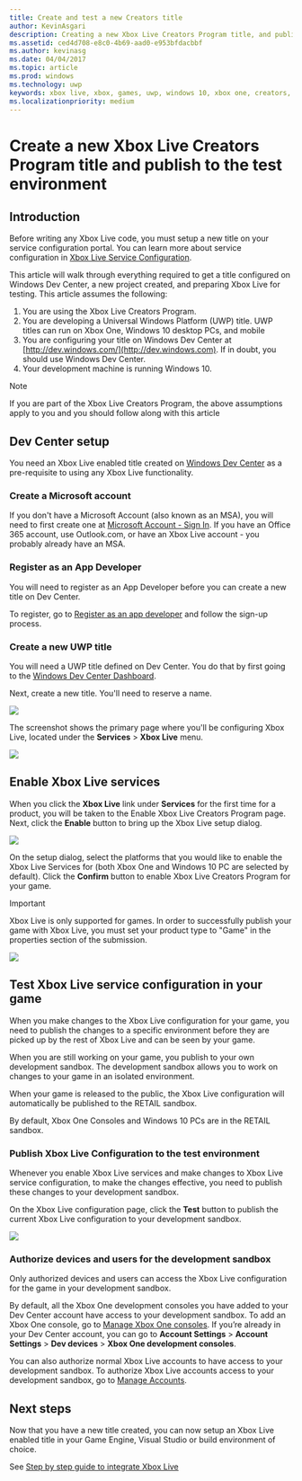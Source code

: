 ```yaml
---
title: Create and test a new Creators title
author: KevinAsgari
description: Creating a new Xbox Live Creators Program title, and publishing it to the test environment.
ms.assetid: ced4d708-e8c0-4b69-aad0-e953bfdacbbf
ms.author: kevinasg
ms.date: 04/04/2017
ms.topic: article
ms.prod: windows
ms.technology: uwp
keywords: xbox live, xbox, games, uwp, windows 10, xbox one, creators, test
ms.localizationpriority: medium
---
```


# Create a new Xbox Live Creators Program title and publish to the test environment

## Introduction

Before writing any Xbox Live code, you must setup a new title on your service configuration portal.  You can learn more about service configuration in [Xbox Live Service Configuration](../xbox-live-service-configuration.md).

This article will walk through everything required to get a title configured on Windows Dev Center, a new project created, and preparing Xbox Live for testing. This article assumes the following:

1. You are using the Xbox Live Creators Program.
2. You are developing a Universal Windows Platform (UWP) title.  UWP titles can run on Xbox One, Windows 10 desktop PCs, and mobile
3. You are configuring your title on Windows Dev Center at [http://dev.windows.com/](http://dev.windows.com).  If in doubt, you should use Windows Dev Center.
4. Your development machine is running Windows 10.

> [!NOTE]
> If you are part of the Xbox Live Creators Program, the above assumptions apply to you and you should follow along with this article

## Dev Center setup

You need an Xbox Live enabled title created on [Windows Dev Center](http://dev.windows.com) as a pre-requisite to using any Xbox Live functionality.

### Create a Microsoft account
If you don't have a Microsoft Account (also known as an MSA), you will need to first create one at [Microsoft Account - Sign In](https://go.microsoft.com/fwlink/p/?LinkID=254486). If you have an Office 365 account, use Outlook.com, or have an Xbox Live account - you probably already have an MSA.

### Register as an App Developer
You will need to register as an App Developer before you can create a new title on Dev Center.

To register, go to [Register as an app developer](https://developer.microsoft.com/store/register) and follow the sign-up process.

### Create a new UWP title
You will need a UWP title defined on Dev Center. You do that by first going to the [Windows Dev Center Dashboard](https://developer.microsoft.com/dashboard/).

Next, create a new title. You'll need to reserve a name.

![](../images/getting_started/first_xbltitle_newapp.png)

The screenshot shows the primary page where you'll be configuring Xbox Live, located under the **Services** > **Xbox Live** menu.

![](../images/creators_udc/creators_udc_xboxlive_page.png)

## Enable Xbox Live services
When you click the **Xbox Live** link under **Services** for the first time for a product, you will be taken to the Enable Xbox Live Creators Program page.  Next, click the **Enable** button to bring up the Xbox Live setup dialog.

![](../images/creators_udc/creators_udc_xboxlive_enable.png)

On the setup dialog, select the platforms that you would like to enable the Xbox Live Services for (both Xbox One and Windows 10 PC are selected by default).  Click the **Confirm** button to enable Xbox Live Creators Program for your game.

> [!IMPORTANT]
> Xbox Live is only supported for games. In order to successfully publish your game with Xbox Live, you must set your product type to "Game" in the properties section of the submission.

![](../images/creators_udc/creators_udc_xboxlive_enable_dialog.png)

## Test Xbox Live service configuration in your game
When you make changes to the Xbox Live configuration for your game, you need to publish the changes to a specific environment before they are picked up by the rest of Xbox Live and can be seen by your game.

When you are still working on your game, you publish to your own development sandbox.  The development sandbox allows you to work on changes to your game in an isolated environment.

When your game is released to the public, the Xbox Live configuration will automatically be published to the RETAIL sandbox.

By default, Xbox One Consoles and Windows 10 PCs are in the RETAIL sandbox.

### Publish Xbox Live Configuration to the test environment

Whenever you enable Xbox Live services and make changes to Xbox Live service configuration, to make the changes effective, you need to publish these changes to your development sandbox.

On the Xbox Live configuration page, click the **Test** button to publish the current Xbox Live configuration to your development sandbox.

![](../images/creators_udc/creators_udc_xboxlive_config_test.png)

### Authorize devices and users for the development sandbox

Only authorized devices and users can access the Xbox Live configuration for the game in your development sandbox.

By default, all the Xbox One development consoles you have added to your Dev Center account have access to your development sandbox.  To add an Xbox One console, go to [Manage Xbox One consoles](https://developer.microsoft.com/XboxDevices). If you’re already in your Dev Center account, you can go to **Account Settings** > **Account Settings** > **Dev devices** > **Xbox One development consoles**.

You can also authorize normal Xbox Live accounts to have access to your development sandbox.  To authorize Xbox Live accounts access to your development sandbox, go to
[Manage Accounts](https://developer.microsoft.com/xboxtestaccounts/configurecreators).

## Next steps
Now that you have a new title created, you can now setup an Xbox Live enabled title in your Game Engine, Visual Studio or build environment of choice.

See [Step by step guide to integrate Xbox Live](creators-step-by-step-guide.md)
